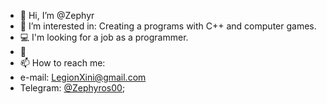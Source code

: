 - 👋 Hi, I’m @Zephyr
- 👀 I’m interested in: Creating a programs with C++ and computer games.
- 💻 I'm looking for a job as a programmer.
- 🌱
- 📫 How to reach me:
- e-mail: LegionXini@gmail.com
- Telegram: [@Zephyros00](https://t.me/Zephyros00);

<!---
Zephir-9/Zephir-9 is a ✨ special ✨ repository because its `README.md` (this file) appears on your GitHub profile.
You can click the Preview link to take a look at your changes.
--->
